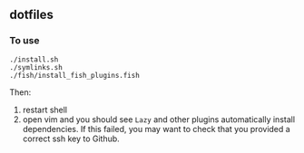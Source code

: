 ## dotfiles

### To use

```
./install.sh
./symlinks.sh
./fish/install_fish_plugins.fish
```

Then:

1. restart shell
2. open vim and you should see `Lazy` and other plugins automatically install dependencies.
  If this failed, you may want to check that you provided a correct ssh key to Github.
